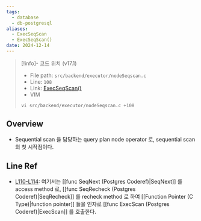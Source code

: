 ```yaml
---
tags:
  - database
  - db-postgresql
aliases:
  - ExecSeqScan
  - ExecSeqScan()
date: 2024-12-14
---
```

> [!info]- 코드 위치 (v17.1)
> - File path: `src/backend/executor/nodeSeqscan.c`
> - Line: `108`
> - Link: [ExecSeqScan()](https://github.com/postgres/postgres/blob/REL_17_1/src/backend/executor/nodeSeqscan.c#L98-L115)
> - VIM
> ```
> vi src/backend/executor/nodeSeqscan.c +108
> ```

## Overview

- Sequential scan 을 담당하는 query plan node operator 로, sequential scan 의 첫 시작점이다.

## Line Ref

- [L110-L114](https://github.com/postgres/postgres/blob/master/src/backend/executor/nodeSeqscan.c#L110-L114): 여기서는 [[func SeqNext (Postgres Coderef)|SeqNext]] 를 access method 로, [[func SeqRecheck (Postgres Coderef)|SeqRecheck]] 를 recheck method 로 하여 [[Function Pointer (C Type)|function pointer]] 들을 인자로 [[func ExecScan (Postgres Coderef)|ExecScan]] 를 호출한다.